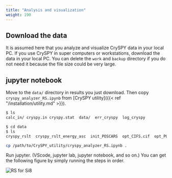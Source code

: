 ```yaml
---
title: "Analysis and visualization"
weight: 190
---
```


## Download the data

It is assumed here that you analyze and visualize CrySPY data in your local PC.
If you use CrySPY in super computers or workstations, download the data in your local PC.
You can delete the `work` and `backup` directory if you do not need it because the file size could be very large.


## jupyter notebook

Move to the `data/` directory in results you just download.
Then copy `cryspy_analyzer_RS.ipynb` from [CrySPY utility]({{< ref "/installation/utility.md" >}}).

``` zsh
$ ls
calc_in/ cryspy.in cryspy.stat  data/  err_cryspy  log_cryspy
```

``` zsh
$ cd data
$ ls
cryspy_rslt  cryspy_rslt_energy_asc  init_POSCARS  opt_CIFS.cif  opt_POSCARS  pkl_data/
```

``` zsh
cp /path/to/CrySPY_utility/cryspy_analyzer_RS.ipynb .
```

Run jupyter. (VScode, jupyter lab, jupyter notebook, and so on.)
You can get the following figure by simply running the steps in order.

![RS for Si8](/images/tutorial/Si8_RS.png?width=40vw)



